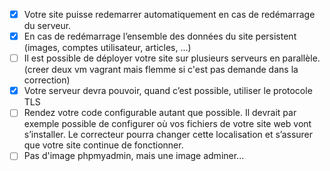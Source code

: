 - [x] Votre site puisse redemarrer automatiquement en cas de redémarrage du serveur.
- [x] En cas de redémarrage l’ensemble des données du site persistent (images, comptes
utilisateur, articles, ...)
- [ ] Il est possible de déployer votre site sur plusieurs serveurs en parallèle. (creer deux vm vagrant mais flemme si c'est pas demande dans la correction)
- [x] Votre serveur devra pouvoir, quand c’est possible, utiliser le protocole TLS
- [ ] Rendez votre code configurable autant que possible. Il devrait par exemple possible
de configurer où vos fichiers de votre site web vont s’installer. Le correcteur pourra
changer cette localisation et s’assurer que votre site continue de fonctionner.
- [ ] Pas d'image phpmyadmin, mais une image adminer...

